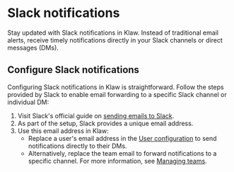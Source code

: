 # Slack notifications

Stay updated with Slack notifications in Klaw. Instead of traditional email alerts, receive timely notifications directly in your Slack channels or direct messages (DMs).

## Configure Slack notifications

Configuring Slack notifications in Klaw is straightforward. Follow the steps provided by Slack to enable email forwarding to a specific Slack channel or individual DM:

1. Visit Slack's official guide on [sending emails to Slack](https://slack.com/intl/en-ie/help/articles/206819278-Send-emails-to-Slack#).
2. As part of the setup, Slack provides a unique email address.
3. Use this email address in Klaw:
   - Replace a user's email address in the [User configuration](../user-team-management/manage-users.md) to send
     notifications directly to their DMs.
   - Alternatively, replace the team email to forward notifications to a specific channel. For more information, see
     [Managing teams](../user-team-management/teams/manage-teams.md).
